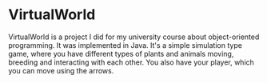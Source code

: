 # VirtualWorld
VirtualWorld is a project I did for my university course about object-oriented programming. It was implemented in Java. It's a simple simulation type game, where you have different types of plants and animals moving, breeding and interacting with each other. You also have your player, which you can move using the arrows.
